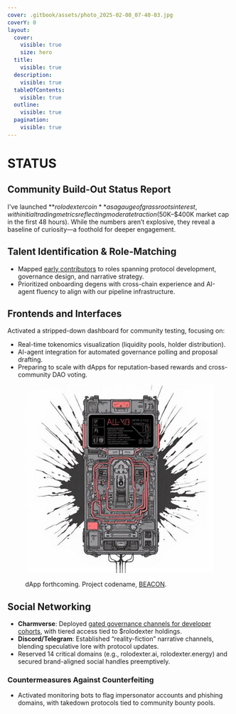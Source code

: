 ```yaml
---
cover: .gitbook/assets/photo_2025-02-08_07-40-03.jpg
coverY: 0
layout:
  cover:
    visible: true
    size: hero
  title:
    visible: true
  description:
    visible: true
  tableOfContents:
    visible: true
  outline:
    visible: true
  pagination:
    visible: true
---
```


# STATUS

## **Community Build-Out Status Report**

I've launched **$rolodexter coin** as a gauge of grassroots interest, with initial trading metrics reflecting moderate traction ($50K–$400K market cap in the first 48 hours). While the numbers aren’t explosive, they reveal a baseline of curiosity—a foothold for deeper engagement.

## **Talent Identification & Role-Matching**

* Mapped [early contributors](https://t.me/roloart) to roles spanning protocol development, governance design, and narrative strategy.
* Prioritized onboarding degens with cross-chain experience and AI-agent fluency to align with our pipeline infrastructure.

## **Frontends and Interfaces**

Activated a stripped-down dashboard for community testing, focusing on:

* Real-time tokenomics visualization (liquidity pools, holder distribution).
* AI-agent integration for automated governance polling and proposal drafting.
* Preparing to scale with dApps for reputation-based rewards and cross-community DAO voting.

<figure><img src=".gitbook/assets/photo_2025-02-10_09-15-23.jpg" alt=""><figcaption><p>dApp forthcoming. Project codename, <a href="https://parkhealth.gitbook.io/beacon">BEACON</a>.</p></figcaption></figure>

## **Social Networking**

* **Charmverse**: Deployed [gated governance channels for developer cohorts](https://app.charmverse.io/rolodexter/rolodexter-dao-9687335306764131), with tiered access tied to $rolodexter holdings.
* **Discord/Telegram**: Established “reality-fiction” narrative channels, blending speculative lore with protocol updates.
* Reserved 14 critical domains (e.g., rolodexter.ai, rolodexter.energy) and secured brand-aligned social handles preemptively.

### Countermeasures Against Counterfeiting

* Activated monitoring bots to flag impersonator accounts and phishing domains, with takedown protocols tied to community bounty pools.
